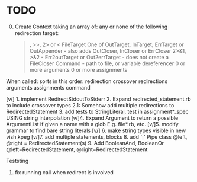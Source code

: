 # TODO


0. Create Context taking an array of:
  any or none of the following
    redirection target:
      >, >>, 2> or < FileTarget
        One of OutTarget, InTarget, ErrTarget or OutAppender
        - also adds OutCloser, InCloser or ErrCloser
      2>&1, >&2
        - Err2outTarget or Out2errTarget
          - does not create a FileCloser
    Command - path to file, or variable dereferencer
    0 or more arguments
    0 or more assignments

  When called:
    sorts in this order:
      redirection
      crossover redirections
      arguments
      assignments
      command
   
[v/] 1. implement RedirectStdoutToStderr
2. Expand redirected_statement.rb to include crossover types
2.1: Somehow add multiple redirections to RedirectedStatement
3. add tests to StringLiteral, test in assignment*_spec USING string interpolation
[v/]4. Expand Argument to return a possible ArgumentList if given a name with a glob E.g. file*.rb, etc.
[v/]5. modify grammar to find bare string literals
[v/] 6. make string types visible in new vish.kpeg
[v/]7. add multiple statements, blocks
8. add '|' Pipe class @left, @right = RedirectedStatement(s)
9. Add BooleanAnd, BooleanOr @left=RedirectedStatement, @right=RedirectedStatement


Teststing

1. fix running call when redirect is involved